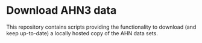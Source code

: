 # Download AHN3 data

This repository contains scripts providing the functionality to download (and keep up-to-date) a locally hosted copy of the AHN data sets.
